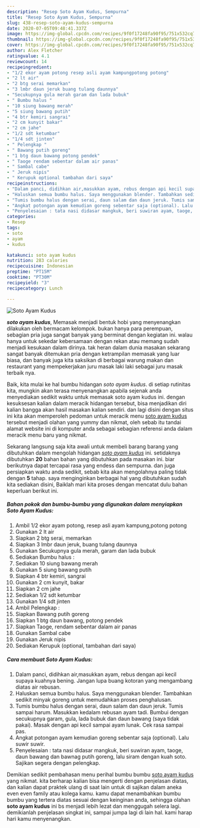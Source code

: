 ```yaml
---
description: "Resep Soto Ayam Kudus, Sempurna"
title: "Resep Soto Ayam Kudus, Sempurna"
slug: 438-resep-soto-ayam-kudus-sempurna
date: 2020-07-05T09:48:41.337Z
image: https://img-global.cpcdn.com/recipes/9f0f17248fa90f95/751x532cq70/soto-ayam-kudus-foto-resep-utama.jpg
thumbnail: https://img-global.cpcdn.com/recipes/9f0f17248fa90f95/751x532cq70/soto-ayam-kudus-foto-resep-utama.jpg
cover: https://img-global.cpcdn.com/recipes/9f0f17248fa90f95/751x532cq70/soto-ayam-kudus-foto-resep-utama.jpg
author: Alex Fletcher
ratingvalue: 4.1
reviewcount: 14
recipeingredient:
- "1/2 ekor ayam potong resep asli ayam kampungpotong potong"
- "2 lt air"
- "2 btg serai memarkan"
- "3 lmbr daun jeruk buang tulang daunnya"
- "Secukupnya gula merah garam dan lada bubuk"
- " Bumbu halus "
- "10 siung bawang merah"
- "5 siung bawang putih"
- "4 btr kemiri sangrai"
- "2 cm kunyit bakar"
- "2 cm jahe"
- "1/2 sdt ketumbar"
- "1/4 sdt jinten"
- " Pelengkap "
- " Bawang putih goreng"
- "1 btg daun bawang potong pendek"
- " Taoge rendam sebentar dalam air panas"
- " Sambal cabe"
- " Jeruk nipis"
- " Kerupuk optional tambahan dari saya"
recipeinstructions:
- "Dalam panci, didihkan air,masukkan ayam, rebus dengan api kecil supaya kuahnya bening. Jangan lupa buang kotoran yang mengambang diatas air rebusan."
- "Haluskan semua bumbu halus. Saya menggunakan blender. Tambahkan sedikit minyak goreng untuk memudahkan proses penghalusan."
- "Tumis bumbu halus dengan serai, daun salam dan daun jeruk. Tumis sampai harum. Masukkan kedalam rebusan ayam tadi. Bumbui dengan secukupnya garam, gula, lada bubuk dan daun bawang (saya tidak pakai). Masak dengan api kecil sampai ayam lunak. Cek rasa sampai pas."
- "Angkat potongan ayam kemudian goreng sebentar saja (optional). Lalu suwir suwir."
- "Penyelesaian : tata nasi didasar mangkuk, beri suwiran ayam, taoge, daun bawang dan bawnag putih goreng, lalu siram dengan kuah soto. Sajikan segera dengan pelengkap."
categories:
- Resep
tags:
- soto
- ayam
- kudus

katakunci: soto ayam kudus 
nutrition: 283 calories
recipecuisine: Indonesian
preptime: "PT15M"
cooktime: "PT30M"
recipeyield: "3"
recipecategory: Lunch

---
```



![Soto Ayam Kudus](https://img-global.cpcdn.com/recipes/9f0f17248fa90f95/751x532cq70/soto-ayam-kudus-foto-resep-utama.jpg)

<b><i>soto ayam kudus</i></b>, Memasak menjadi bentuk hobi yang menyenangkan dilakukan oleh bermacam kelompok. bukan hanya para perempuan, sebagian pria juga sangat banyak yang berminat dengan kegiatan ini. walau hanya untuk sekedar kebersamaan dengan rekan atau memang sudah menjadi kesukaan dalam dirinya. tak heran dalam dunia masakan sekarang sangat banyak ditemukan pria dengan ketrampilan memasak yang luar biasa, dan banyak juga kita saksikan di berbagai warung makan dan restaurant yang mempekerjakan juru masak laki laki sebagai juru masak terbaik nya.

Baik, kita mulai ke hal bumbu hidangan <i>soto ayam kudus</i>. di setiap rutinitas kita, mungkin akan terasa menyenangkan apabila sejenak anda menyediakan sedikit waktu untuk memasak soto ayam kudus ini. dengan kesuksesan kalian dalam meracik hidangan tersebut, bisa menjadikan diri kalian bangga akan hasil masakan kalian sendiri. dan lagi disini dengan situs ini kita akan memperoleh pedoman untuk meracik menu <u>soto ayam kudus</u> tersebut menjadi olahan yang yummy dan nikmat, oleh sebab itu tandai alamat website ini di komputer anda sebagai sebagian referensi anda dalam meracik menu baru yang nikmat.




Sekarang langsung saja kita awali untuk membeli barang barang yang dibutuhkan dalam mengolah hidangan <u><i>soto ayam kudus</i></u> ini. setidaknya dibutuhkan <b>20</b> bahan bahan yang dibutuhkan pada masakan ini. biar berikutnya dapat tercapai rasa yang endess dan sempurna. dan juga persiapkan waktu anda sedikit, sebab kita akan mengolahnya paling tidak dengan <b>5</b> tahap. saya menginginkan berbagai hal yang dibutuhkan sudah kita sediakan disini, Baiklah mari kita proses dengan mencatat dulu bahan keperluan berikut ini.

<!--inarticleads1-->

##### Bahan pokok dan bumbu-bumbu yang digunakan dalam menyiapkan Soto Ayam Kudus:

1. Ambil 1/2 ekor ayam potong, resep asli ayam kampung,potong potong
1. Gunakan 2 lt air
1. Siapkan 2 btg serai, memarkan
1. Siapkan 3 lmbr daun jeruk, buang tulang daunnya
1. Gunakan Secukupnya gula merah, garam dan lada bubuk
1. Sediakan  Bumbu halus :
1. Sediakan 10 siung bawang merah
1. Gunakan 5 siung bawang putih
1. Siapkan 4 btr kemiri, sangrai
1. Gunakan 2 cm kunyit, bakar
1. Siapkan 2 cm jahe
1. Sediakan 1/2 sdt ketumbar
1. Gunakan 1/4 sdt jinten
1. Ambil  Pelengkap :
1. Siapkan  Bawang putih goreng
1. Siapkan 1 btg daun bawang, potong pendek
1. Siapkan  Taoge, rendam sebentar dalam air panas
1. Gunakan  Sambal cabe
1. Gunakan  Jeruk nipis
1. Sediakan  Kerupuk (optional, tambahan dari saya)




<!--inarticleads2-->

##### Cara membuat Soto Ayam Kudus:

1. Dalam panci, didihkan air,masukkan ayam, rebus dengan api kecil supaya kuahnya bening. Jangan lupa buang kotoran yang mengambang diatas air rebusan.
1. Haluskan semua bumbu halus. Saya menggunakan blender. Tambahkan sedikit minyak goreng untuk memudahkan proses penghalusan.
1. Tumis bumbu halus dengan serai, daun salam dan daun jeruk. Tumis sampai harum. Masukkan kedalam rebusan ayam tadi. Bumbui dengan secukupnya garam, gula, lada bubuk dan daun bawang (saya tidak pakai). Masak dengan api kecil sampai ayam lunak. Cek rasa sampai pas.
1. Angkat potongan ayam kemudian goreng sebentar saja (optional). Lalu suwir suwir.
1. Penyelesaian : tata nasi didasar mangkuk, beri suwiran ayam, taoge, daun bawang dan bawnag putih goreng, lalu siram dengan kuah soto. Sajikan segera dengan pelengkap.




Demikian sedikit pembahasan menu perihal bumbu bumbu <u>soto ayam kudus</u> yang nikmat. kita berharap kalian bisa mengerti dengan penjelasan diatas, dan kalian dapat praktek ulang di saat lain untuk di sajikan dalam aneka even even family atau kolega kamu. kamu dapat menambahkan bumbu bumbu yang tertera diatas sesuai dengan keinginan anda, sehingga olahan <b>soto ayam kudus</b> ini bs menjadi lebih lezat dan menggugah selera lagi. demikianlah penjelasan singkat ini, sampai jumpa lagi di lain hal. kami harap hari kamu menyenangkan.
